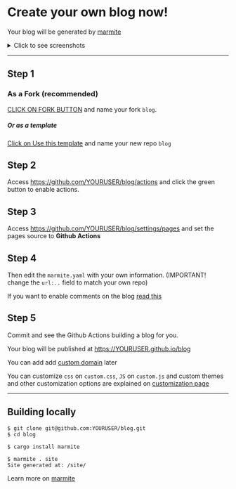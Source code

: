 # Create your own blog now!

Your blog will be generated by [marmite](https://rochacbruno.github.io/marmite/)

<details>

<summary> Click to see screenshots </summary>

**Light Mode**
![index-light](https://github.com/user-attachments/assets/ebb177a3-5c28-437f-88d2-2400474dd84c)
![post-light](https://github.com/user-attachments/assets/c4ea0485-efee-438a-82d1-1c8d9b31a3e8)

**Dark Mode**
![index-dark](https://github.com/user-attachments/assets/c72a9216-e553-4d91-b48e-7b1e913b264f)
![post-dark](https://github.com/user-attachments/assets/61e6aad9-d84d-4e12-9737-ece02ffd39d2)

</details>

---

## Step 1

### As a Fork (recommended)

[CLICK ON FORK BUTTON](https://github.com/rochacbruno/blog/fork) and name your fork `blog`.

##### Or as a template

[Click on Use this template](https://github.com/new?template_name=blog&template_owner=rochacbruno&name=blog&description=Blog%20generated%20with%20Marmite) and name your new repo `blog`

## Step 2

Access https://github.com/YOURUSER/blog/actions and click the green button to enable actions.

## Step 3

Access https://github.com/YOURUSER/blog/settings/pages and set the
pages source to **Github Actions**

## Step 4

Then edit the `marmite.yaml` with your own information. (IMPORTANT! change the `url:..` field to match your own repo)

If you want to enable comments on the blog [read this](https://rochacbruno.github.io/marmite/enabling-comments.html)

## Step 5

Commit and see the Github Actions building a blog for you.

Your blog will be published at https://YOURUSER.github.io/blog

You can add add [custom domain](https://docs.github.com/en/pages/configuring-a-custom-domain-for-your-github-pages-site/managing-a-custom-domain-for-your-github-pages-site) later

You can customize `css` on `custom.css`, `JS` on `custom.js` and custom themes and other customization options are explained on [customization page](https://rochacbruno.github.io/marmite/tag/customization.html)

---


## Building locally

```console
$ git clone git@github.com:YOURUSER/blog.git
$ cd blog
```

```console
$ cargo install marmite
```

```console
$ marmite . site
Site generated at: /site/
```

Learn more on [marmite](https://rochacbruno.github.io/marmite/)

